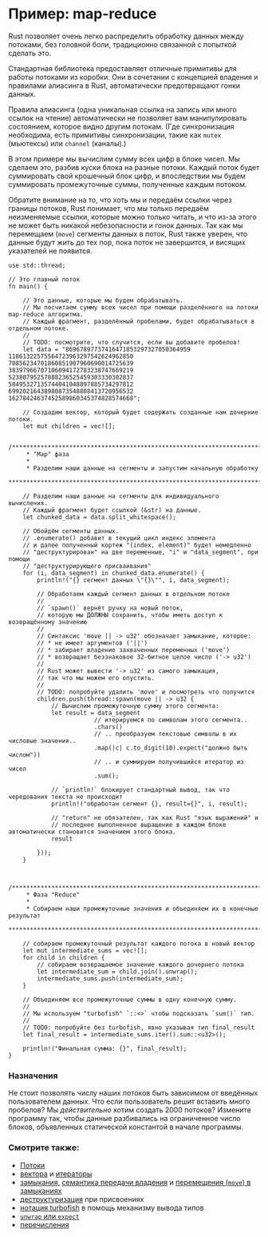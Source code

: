# Пример: map-reduce

Rust позволяет очень легко распределить обработку данных между потоками, без головной боли, традиционно связанной с попыткой сделать это.

Стандартная библиотека предоставляет отличные примитивы для работы потоками из коробки. Они в сочетании с концепцией владения и правилами алиасинга в Rust, автоматически предотвращают гонки данных.

Правила алиасинга (одна уникальная ссылка на запись или много ссылок на чтение) автоматически не позволяет вам манипулировать состоянием, которое видно другим потокам. (Где синхронизация необходима, есть примитивы синхронизации, такие как `mutex` (мьютексы) или `channel` (каналы).)

В этом примере мы вычислим сумму всех цифр в блоке чисел. Мы сделаем это, разбив куски блока на разные потоки. Каждый поток будет суммировать свой крошечный блок цифр, и впоследствии мы будем суммировать промежуточные суммы, полученные каждым потоком.

Обратите внимание на то, что хоть мы и передаём ссылки через границы потоков, Rust понимает, что мы только передаём неизменяемые ссылки, которые можно только читать, и что из-за этого не может быть никакой небезопасности и гонок данных. Так как мы перемещаем (`move`) сегменты данных в поток, Rust также уверен, что данные будут жить до тех пор, пока поток не завершится, и висящих указателей не появится.

```rust,editable
use std::thread;

// Это главный поток
fn main() {

    // Это данные, которые мы будем обрабатывать.
    // Мы посчитаем сумму всех чисел при помощи разделённого на потоки map-reduce алгоритма.
    // Каждый фрагмент, разделённый пробелами, будет обрабатываться в отдельном потоке.
    //
    // TODO: посмотрите, что случится, если вы добавите пробелов!
    let data = "86967897737416471853297327050364959
11861322575564723963297542624962850
70856234701860851907960690014725639
38397966707106094172783238747669219
52380795257888236525459303330302837
58495327135744041048897885734297812
69920216438980873548808413720956532
16278424637452589860345374828574668";

    // Создадим вектор, который будет содержать созданные нам дочерние потоки.
    let mut children = vec![];

    /*************************************************************************
     * "Map" фаза
     *
     * Разделим наши данные на сегменты и запустим начальную обработку
     ************************************************************************/

    // Разделим наши данные на сегменты для индивидуального вычисления.
    // Каждый фрагмент будет ссылкой (&str) на данные.
    let chunked_data = data.split_whitespace();

    // Обойдём сегменты данных.
    // .enumerate() добавит в текущий цикл индекс элемента
    // и далее полученный кортеж "(index, element)" будет немедленно
    // "деструктурирован" на две переменные, "i" и "data_segment", при помощи
    // "деструктурирующего присваивания"
    for (i, data_segment) in chunked_data.enumerate() {
        println!("{} сегмент данных \"{}\"", i, data_segment);

        // Обработаем каждый сегмент данных в отдельном потоке
        //
        // `spawn()` вернёт ручку на новый поток,
        // которую мы ДОЛЖНЫ сохранить, чтобы иметь доступ к возвращённому значению
        //
        // Синтаксис 'move || -> u32' обозначает замыкание, которое:
        // * не имеет аргументов ('||')
        // * забирает владение захваченных переменных ('move')
        // * возвращает беззнаковое 32-битное целое число ('-> u32')
        //
        // Rust может вывести '-> u32' из самого замыкация,
        // так что мы можем его опустить.
        //
        // TODO: попробуйте удалить 'move' и посмотреть что получится
        children.push(thread::spawn(move || -> u32 {
            // Вычислим промежуточную сумму этого сегмента:
            let result = data_segment
                        // итерируемся по символам этого сегмента..
                        .chars()
                        // .. преобразуем текстовые символы в их числовые значения..
                        .map(|c| c.to_digit(10).expect("должно быть числом"))
                        // .. и суммируем получившийся итератор из чисел
                        .sum();

            // `println!` блокирует стандартный вывод, так что чередования текста не происходит
            println!("обработан сегмент {}, result={}", i, result);

            // "return" не обязателен, так как Rust "язык выражений" и
            // последнее выполненное выращение в каждом блоке автоматически становится значением этого блока.
            result

        }));
    }


    /*************************************************************************
     * Фаза "Reduce"
     *
     * Собираем наши промежуточные значения и объединяем их в конечные результат
     ************************************************************************/

    // собираем промежуточный результат каждого потока в новый вектор
    let mut intermediate_sums = vec![];
    for child in children {
        // собираем возвращаемое значение каждого дочернего потока
        let intermediate_sum = child.join().unwrap();
        intermediate_sums.push(intermediate_sum);
    }

    // Объединяем все промежуточные суммы в одну конечную сумму.
    //
    // Мы используем "turbofish" `::<>` чтобы подсказать `sum()` тип.
    //
    // TODO: попробуйте без turbofish, явно указывая тип final_result
    let final_result = intermediate_sums.iter().sum::<u32>();

    println!("Финальная сумма: {}", final_result);
}
```

### Назначения

Не стоит позволять числу наших потоков быть зависимом от введённых пользователем данных. Что если пользователь решит вставить много пробелов? Мы *действительно* хотим создать 2000 потоков? Измените программу так, чтобы данные разбивались на ограниченное число блоков, объявленных статической константой в начале программы.

### Смотрите также:

- [Потоки]
- [вектора] и [итераторы]
- [замыкания], [семантика передачи владения] и [перемещения (`move`) в замыканиях]
- [деструктуризация] при присвоениях
- [нотация turbofish] в помощь механизму вывода типов
- [`unwrap` или `expect`]
- [перечисления]


[Потоки]: ../threads.md
[вектора]: ../../std/vec.md
[итераторы]: ../../trait/iter.md
[деструктуризация]: https://doc.rust-lang.org/book/ch18-03-pattern-syntax.html#destructuring-to-break-apart-values
[замыкания]: ../../fn/closures.md
[семантика передачи владения]: ../../scope/move.md
[перемещения (`move`) в замыканиях]: https://doc.rust-lang.org/book/ch13-01-closures.html#closures-can-capture-their-environment
[нотация turbofish]: https://doc.rust-lang.org/std/iter/trait.Iterator.html#method.collect
[`unwrap` или `expect`]: ../../error/option_unwrap.md
[перечисления]: https://doc.rust-lang.org/book/loops.html#enumerate